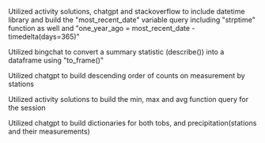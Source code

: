 Utilized activity solutions, chatgpt and stackoverflow to include datetime library and build the "most_recent_date" variable query including "strptime" function as well and "one_year_ago = most_recent_date - timedelta(days=365)"

Utilized bingchat to convert a summary statistic (describe()) into a dataframe using "to_frame()"

Utilized chatgpt to build descending order of counts on measurement by stations

Utilized activity solutions to build the min, max and avg function query for the session

Utilized chatgpt to build dictionaries for both tobs, and precipitation(stations and their measurements)
